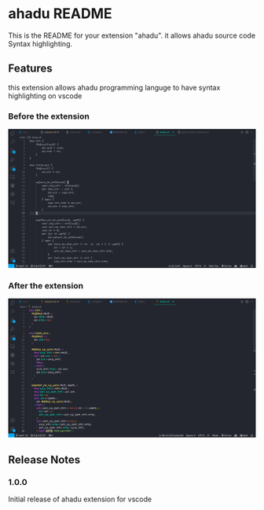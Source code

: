 # ahadu README

This is the README for your extension "ahadu". it allows ahadu source code Syntax highlighting.

## Features

this extension allows ahadu programming languge to have syntax highlighting on vscode

### Before the extension

![Before](./images/before.png)

### After the extension

![After](./images/after.png)

## Release Notes

### 1.0.0

Initial release of ahadu extension for vscode
